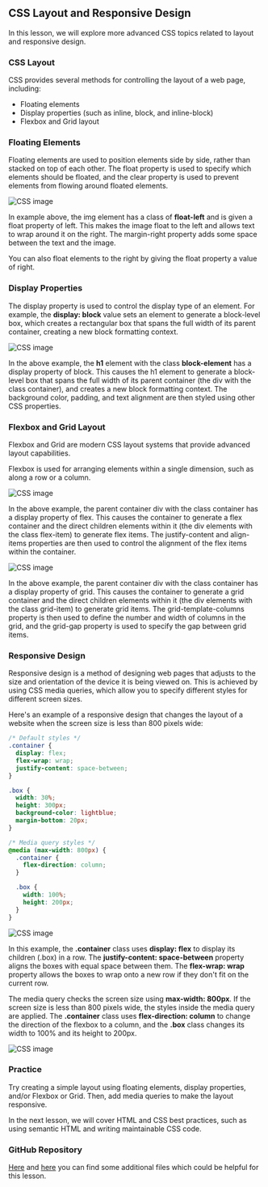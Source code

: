 ## CSS Layout and Responsive Design

In this lesson, we will explore more advanced CSS topics related to layout and responsive design.

### CSS Layout

CSS provides several methods for controlling the layout of a web page, including:

- Floating elements
- Display properties (such as inline, block, and inline-block)
- Flexbox and Grid layout

### Floating Elements

Floating elements are used to position elements side by side, rather than stacked on top of each other. The float property is used to specify which elements should be floated, and the clear property is used to prevent elements from flowing around floated elements.

![CSS image](/Articles/FrontEnd/CSS/layout1.png "CSS introduction")

In example above, the img element has a class of **float-left** and is given a float property of left. This makes the image float to the left and allows text to wrap around it on the right. The margin-right property adds some space between the text and the image.

You can also float elements to the right by giving the float property a value of right.

### Display Properties

The display property is used to control the display type of an element. For example, the **display: block** value sets an element to generate a block-level box, which creates a rectangular box that spans the full width of its parent container, creating a new block formatting context.

![CSS image](/Articles/FrontEnd/CSS/layout2.png "CSS introduction")

In the above example, the **h1** element with the class **block-element** has a display property of block. This causes the h1 element to generate a block-level box that spans the full width of its parent container (the div with the class container), and creates a new block formatting context. The background color, padding, and text alignment are then styled using other CSS properties.

### Flexbox and Grid Layout

Flexbox and Grid are modern CSS layout systems that provide advanced layout capabilities.

Flexbox is used for arranging elements within a single dimension, such as along a row or a column.

![CSS image](/Articles/FrontEnd/CSS/layout3.png "CSS introduction")

In the above example, the parent container div with the class container has a display property of flex. This causes the container to generate a flex container and the direct children elements within it (the div elements with the class flex-item) to generate flex items. The justify-content and align-items properties are then used to control the alignment of the flex items within the container.

![CSS image](/Articles/FrontEnd/CSS/layout4.png "CSS introduction")

In the above example, the parent container div with the class container has a display property of grid. This causes the container to generate a grid container and the direct children elements within it (the div elements with the class grid-item) to generate grid items. The grid-template-columns property is then used to define the number and width of columns in the grid, and the grid-gap property is used to specify the gap between grid items.

### Responsive Design

Responsive design is a method of designing web pages that adjusts to the size and orientation of the device it is being viewed on. This is achieved by using CSS media queries, which allow you to specify different styles for different screen sizes.

Here's an example of a responsive design that changes the layout of a website when the screen size is less than 800 pixels wide:

```css
/* Default styles */
.container {
  display: flex;
  flex-wrap: wrap;
  justify-content: space-between;
}

.box {
  width: 30%;
  height: 300px;
  background-color: lightblue;
  margin-bottom: 20px;
}

/* Media query styles */
@media (max-width: 800px) {
  .container {
    flex-direction: column;
  }

  .box {
    width: 100%;
    height: 200px;
  }
}
```

![CSS image](/Articles/FrontEnd/CSS/layout5.png "CSS introduction")

In this example, the **.container** class uses **display: flex** to display its children (.box) in a row. The **justify-content: space-between** property aligns the boxes with equal space between them. The **flex-wrap: wrap** property allows the boxes to wrap onto a new row if they don't fit on the current row.

The media query checks the screen size using **max-width: 800px**. If the screen size is less than 800 pixels wide, the styles inside the media query are applied. The **.container** class uses **flex-direction: column** to change the direction of the flexbox to a column, and the **.box** class changes its width to 100% and its height to 200px.

![CSS image](/Articles/FrontEnd/CSS/layout6.png "CSS introduction")

### Practice

Try creating a simple layout using floating elements, display properties, and/or Flexbox or Grid. Then, add media queries to make the layout responsive.

In the next lesson, we will cover HTML and CSS best practices, such as using semantic HTML and writing maintainable CSS code.

### GitHub Repository

[Here](https://github.com/SamuelFoc/Cerebro-Stream-Projects/tree/main/FrontEnd/HTML/Layout) and [here](https://github.com/SamuelFoc/Cerebro-Stream-Projects/tree/main/FrontEnd/HTML/Responsive) you can find some additional files which could be helpful for this lesson.

